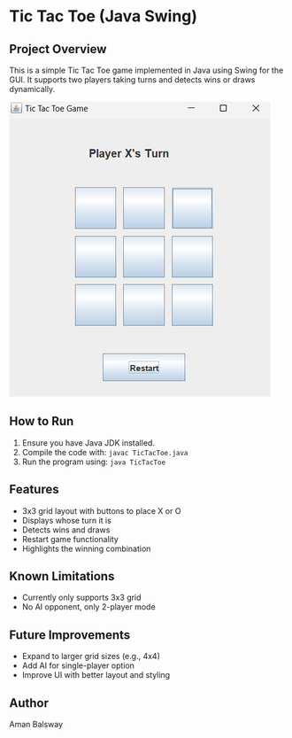 # Tic Tac Toe (Java Swing)

## Project Overview
This is a simple Tic Tac Toe game implemented in Java using Swing for the GUI. It supports two players taking turns and detects wins or draws dynamically.

![Tic Tac Toe Screenshot](./TicTacToe.png)

## How to Run
1. Ensure you have Java JDK installed.
2. Compile the code with: `javac TicTacToe.java`
3. Run the program using: `java TicTacToe`

## Features
- 3x3 grid layout with buttons to place X or O
- Displays whose turn it is
- Detects wins and draws
- Restart game functionality
- Highlights the winning combination

## Known Limitations
- Currently only supports 3x3 grid
- No AI opponent, only 2-player mode

## Future Improvements
- Expand to larger grid sizes (e.g., 4x4)
- Add AI for single-player option
- Improve UI with better layout and styling

## Author
Aman Balsway
